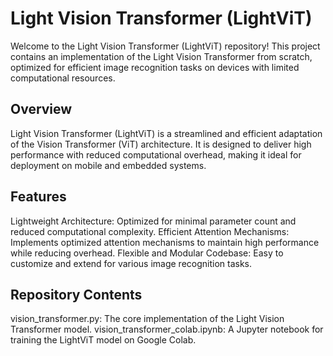 # Light Vision Transformer (LightViT)

Welcome to the Light Vision Transformer (LightViT) repository! This project contains an implementation of the Light Vision Transformer from scratch, optimized for efficient image recognition tasks on devices with limited computational resources.

## Overview
Light Vision Transformer (LightViT) is a streamlined and efficient adaptation of the Vision Transformer (ViT) architecture. It is designed to deliver high performance with reduced computational overhead, making it ideal for deployment on mobile and embedded systems.

## Features
Lightweight Architecture: Optimized for minimal parameter count and reduced computational complexity.
Efficient Attention Mechanisms: Implements optimized attention mechanisms to maintain high performance while reducing overhead.
Flexible and Modular Codebase: Easy to customize and extend for various image recognition tasks.

## Repository Contents
vision_transformer.py: The core implementation of the Light Vision Transformer model.
vision_transformer_colab.ipynb: A Jupyter notebook for training the LightViT model on Google Colab.
